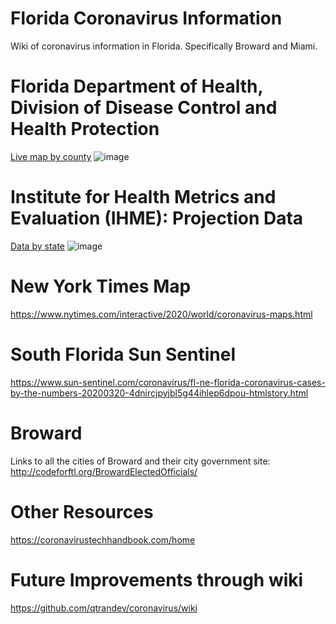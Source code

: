 # Florida Coronavirus Information
Wiki of coronavirus information in Florida. Specifically Broward and Miami.

# Florida Department of Health, Division of Disease Control and Health Protection
[Live map by county][1]
![image](https://user-images.githubusercontent.com/1198220/78051411-a23efd80-734b-11ea-906a-cae818044265.png)

# Institute for Health Metrics and Evaluation (IHME): Projection Data
[Data by state][2]
![image](https://user-images.githubusercontent.com/1198220/78059081-44181780-7357-11ea-9dbb-cdad98cdfd4c.png)

# New York Times Map
https://www.nytimes.com/interactive/2020/world/coronavirus-maps.html

# South Florida Sun Sentinel
https://www.sun-sentinel.com/coronavirus/fl-ne-florida-coronavirus-cases-by-the-numbers-20200320-4dnircjpyjbl5g44ihlep6dpou-htmlstory.html

# Broward
Links to all the cities of Broward and their city government site:  
http://codeforftl.org/BrowardElectedOfficials/

# Other Resources
https://coronavirustechhandbook.com/home

# Future Improvements through wiki
https://github.com/qtrandev/coronavirus/wiki

[1]: https://experience.arcgis.com/experience/96dd742462124fa0b38ddedb9b25e429/
[2]: https://covid19.healthdata.org/projections
